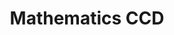 ---
title: Mathematics CCD
breadcrumb: CCD

iframe_path: /2015/2015-Mathematics-Empower-(CCD).pdf
layout: iframe
---